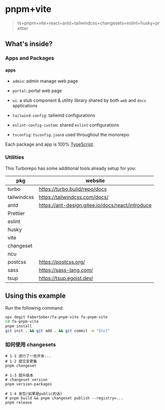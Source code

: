 # pnpm+vite

> ts+pnpm+vite+react+antd+tailwindcss+changesets+eslint+husky+prettier

## What's inside?

### Apps and Packages

#### apps

- `admin`: admin manage web page
- `portal`: portal web page

- `ui`: a stub component & utility library shared by both `web` and `docs` applications
- `tailwind-config`: tailwind configurations
- `eslint-config-custom`: shared `eslint` configurations
- `tsconfig`: `tsconfig.json`s used throughout the monorepo

Each package and app is 100% [TypeScript](https://www.typescriptlang.org/).

### Utilities

This Turborepo has some additional tools already setup for you:

| pkg         | website                                          |
| ----------- | ------------------------------------------------ |
| turbo       | https://turbo.build/repo/docs                    |
| tailwindcss | https://tailwindcss.com/docs/                    |
| antd        | https://ant-design.gitee.io/docs/react/introduce |
| Prettier    |                                                  |
| eslint      |                                                  |
| husky       |                                                  |
| vite        |                                                  |
| changeset   |                                                  |
| ncu         |                                                  |
| postcss     | https://postcss.org/                             |
| sass        | https://sass-lang.com/                           |
| tsup        | https://tsup.egoist.dev/                         |

## Using this example

Run the following command:

```sh
npx degit FaberSober/fa-pnpm-vite fa-pnpm-vite
cd fa-pnpm-vite
pnpm install
git init . && git add . && git commit -m "Init"
```

### 如何使用 changesets

```
# 1-1 进行了一些开发...
# 1-2 提交变更集
pnpm changeset

# 1-3 提升版本
# changeset version
pnpm version-packages

# 1-4 发包(如果是public的话)
# pnpm build && pnpm changeset publish --registry=...
pnpm release
```
